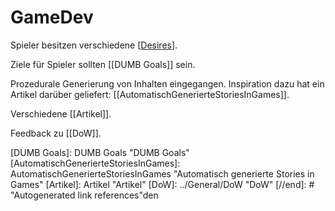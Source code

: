 # GameDev

Spieler besitzen verschiedene [[Desires]].

Ziele für Spieler sollten [[DUMB Goals]] sein.

Prozedurale Generierung von Inhalten eingegangen. Inspiration dazu hat ein Artikel darüber geliefert: [[AutomatischGenerierteStoriesInGames]].

Verschiedene [[Artikel]].

Feedback zu [[DoW]].

[//begin]: # "Autogenerated link references for markdown compatibility"
[Desires]: Desires "Desires"
[DUMB Goals]: DUMB Goals "DUMB Goals"
[AutomatischGenerierteStoriesInGames]: AutomatischGenerierteStoriesInGames "Automatisch generierte Stories in Games"
[Artikel]: Artikel "Artikel"
[DoW]: ../General/DoW "DoW"
[//end]: # "Autogenerated link references"den